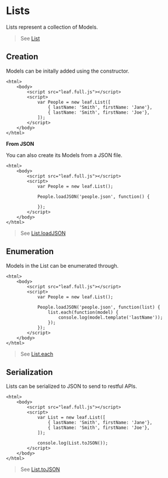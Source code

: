 # Lists

Lists represent a collection of Models.

> See [List](https://github.com/leaf-web/leaf.js/blob/master/docs/api.md#leaf.List)

## Creation

Models can be initally added using the constructor.

	<html>
		<body>
			<script src="leaf.full.js"></script>
			<script>
				var People = new leaf.List([
					{ lastName: 'Smith', firstName: 'Jane'},
					{ lastName: 'Smith', firstName: 'Joe'},					
				]);
			</script>
		</body>
	</html>

**From JSON**

You can also create its Models from a JSON file.

	<html>
		<body>
			<script src="leaf.full.js"></script>
			<script>
				var People = new leaf.List();

				People.loadJSON('people.json', function() {

				});
			</script>
		</body>
	</html>

> See [List.loadJSON](https://github.com/leaf-web/leaf.js/blob/master/docs/api.md#leaf.List.loadJSON)

## Enumeration

Models in the List can be enumerated through.

	<html>
		<body>
			<script src="leaf.full.js"></script>
			<script>
				var People = new leaf.List();

				People.loadJSON('people.json', function(list) {
					list.each(function(model) {
						console.log(model.template('lastName'));
					});
				});
			</script>
		</body>
	</html>

> See [List.each](https://github.com/leaf-web/leaf.js/blob/master/docs/api.md#leaf.List.each)

## Serialization

Lists can be serialized to JSON to send to restful APIs.

	<html>
		<body>
			<script src="leaf.full.js"></script>
			<script>
				var List = new leaf.List([
					{ lastName: 'Smith', firstName: 'Jane'},
					{ lastName: 'Smith', firstName: 'Joe'},					
				]);

				console.log(List.toJSON());
			</script>
		</body>
	</html>

> See [List.toJSON](https://github.com/leaf-web/leaf.js/blob/master/docs/api.md#leaf.List.toJSON)
